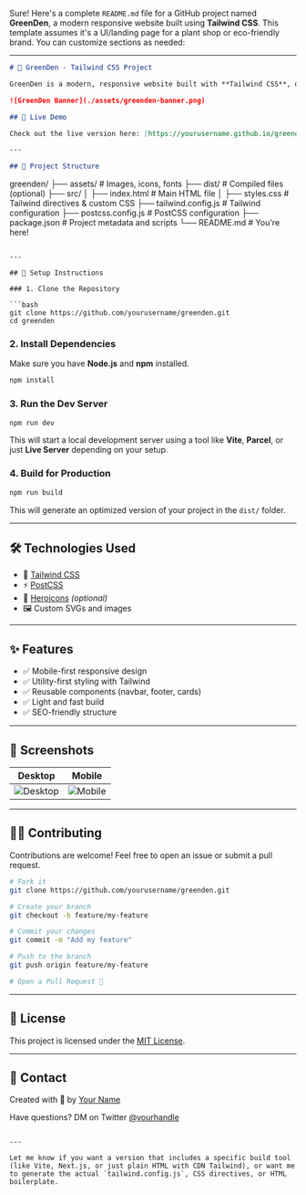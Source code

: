 Sure! Here's a complete `README.md` file for a GitHub project named **GreenDen**, a modern responsive website built using **Tailwind CSS**. This template assumes it's a UI/landing page for a plant shop or eco-friendly brand. You can customize sections as needed:

---

```markdown
# 🌿 GreenDen - Tailwind CSS Project

GreenDen is a modern, responsive website built with **Tailwind CSS**, designed for eco-friendly businesses, plant shops, or nature-themed brands. This project showcases a clean design, mobile-first layout, and reusable components—all styled with utility-first Tailwind classes.

![GreenDen Banner](./assets/greenden-banner.png)

## 🚀 Live Demo

Check out the live version here: [https://yourusername.github.io/greenden](https://yourusername.github.io/greenden)

---

## 📁 Project Structure

```

greenden/
├── assets/             # Images, icons, fonts
├── dist/               # Compiled files (optional)
├── src/
│   ├── index.html      # Main HTML file
│   ├── styles.css      # Tailwind directives & custom CSS
├── tailwind.config.js  # Tailwind configuration
├── postcss.config.js   # PostCSS configuration
├── package.json        # Project metadata and scripts
└── README.md           # You're here!

````

---

## 🔧 Setup Instructions

### 1. Clone the Repository

```bash
git clone https://github.com/yourusername/greenden.git
cd greenden
````

### 2. Install Dependencies

Make sure you have **Node.js** and **npm** installed.

```bash
npm install
```

### 3. Run the Dev Server

```bash
npm run dev
```

This will start a local development server using a tool like **Vite**, **Parcel**, or just **Live Server** depending on your setup.

### 4. Build for Production

```bash
npm run build
```

This will generate an optimized version of your project in the `dist/` folder.

---

## 🛠️ Technologies Used

* 🌿 [Tailwind CSS](https://tailwindcss.com)
* ⚡ [PostCSS](https://postcss.org)
* 🧩 [Heroicons](https://heroicons.com/) *(optional)*
* 🖼️ Custom SVGs and images

---

## ✨ Features

* ✅ Mobile-first responsive design
* ✅ Utility-first styling with Tailwind
* ✅ Reusable components (navbar, footer, cards)
* ✅ Light and fast build
* ✅ SEO-friendly structure

---

## 📸 Screenshots

| Desktop                                 | Mobile                                |
| --------------------------------------- | ------------------------------------- |
| ![Desktop](./assets/screen-desktop.png) | ![Mobile](./assets/screen-mobile.png) |

---

## 🧑‍💻 Contributing

Contributions are welcome! Feel free to open an issue or submit a pull request.

```bash
# Fork it
git clone https://github.com/yourusername/greenden.git

# Create your branch
git checkout -b feature/my-feature

# Commit your changes
git commit -m "Add my feature"

# Push to the branch
git push origin feature/my-feature

# Open a Pull Request 🚀
```

---

## 📄 License

This project is licensed under the [MIT License](./LICENSE).

---

## 💬 Contact

Created with 🌱 by [Your Name](https://github.com/yourusername)

Have questions? DM on Twitter [@yourhandle](https://twitter.com/yourhandle)

```

---

Let me know if you want a version that includes a specific build tool (like Vite, Next.js, or just plain HTML with CDN Tailwind), or want me to generate the actual `tailwind.config.js`, CSS directives, or HTML boilerplate.
```
